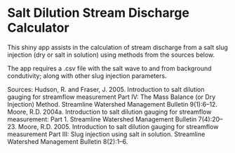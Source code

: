 # Salt Dilution Stream Discharge Calculator

This shiny app assists in the calculation of stream discharge from a salt slug injection (dry or salt in solution) using methods from the sources below.

The app requires a .csv file with the salt wave to and from background condutivity; along with other slug injection parameters.





Sources:
Hudson, R. and Fraser, J. 2005. Introduction to salt dilution gauging for streamflow measurement Part IV: The Mass Balance
(or Dry Injection) Method. Streamline Watershed Management Bulletin 9(1):6–12. 
Moore, R.D. 2004a. Introduction to salt dilution gauging for streamflow measurement: Part 1. Streamline Watershed Management Bulletin 7(4):20–23. 
Moore, R.D. 2005. Introduction to salt dilution gauging for streamflow measurement Part III: Slug injection using salt in solution. Streamline Watershed Management Bulletin 8(2):1–6. 

